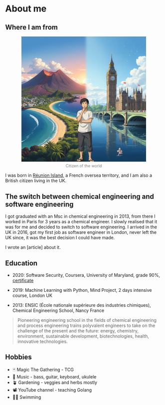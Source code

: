 # About me

## Where I am from

<figure style="display: flex; flex-direction: column; align-items: center;">
  <img src="/background.jpeg" alt="Background" style="max-width: 400px;" />
  <figcaption style="font-size: 0.9em; color: gray; margin-top: 0.5em;">Citizen of the world</figcaption>
</figure>

I was born in [Réunion Island](https://www.google.com/maps?sca_esv=4770e45ba07b1168&output=search&q=reunion+island+map&source=lnms&fbs=AIIjpHxU7SXXniUZfeShr2fp4giZMLQ4RPdPjLPmOakFCN7X8EE7njRrb2FMGWExx-5ARS2dDjUqH8P7GJI3gXZTNa1ehQETQAA60cZQx9K9zerNeGTjuFgXT_9XlUumy1jYZbc6M6ZwkWTtHv0vZBA3jcyNKilQ3oc2uhWNLCNBzDVR1FxwYlCJtut-VKlhFvkGl4N7qd_yp5rSnSHhfM2fL9Ntv1y_uA&entry=mc&ved=1t:200715&ictx=111), a French oversea territory, and I am also a British citizen living in the UK.

## The switch between chemical engineering and software engineering

I got graduated with an Msc in chemical engineering in 2013, from there I worked in Paris for 3 years as a chemical engineer. I slowly realised that it was for me and decided to switch to software engineering. I arrived in the UK in 2016, got my first job as software engineer in London, never left the UK since, it was the best decision I could have made.

I wrote an [article] about it.

## Education

- 2020: Software Security, Coursera, University of Maryland, grade 90%, [certificate](https://coursera.org/share/26c20b3fd5e2c952d5d629ce1d0aab74)

- 2019: Machine Learning with Python, Mind Project, 2 days intensive course, London UK

- 2013: ENSIC (École nationale supérieure des industries chimiques), Chemical Engineering School, Nancy France

> Pioneering engineering school in the fields of chemical engineering and process engineering trains polyvalent engineers to take on the challenge of the present and the future: energy, chemistry, environment, sustainable development, biotechnologies, health, innovative technologies.

## Hobbies

- 🃏 Magic The Gathering - TCG
- 🎸 Music - bass, guitar, keyboard, ukulele
- 🪴 Gardening - veggies and herbs mostly
- 📽️ YouTube channel - teaching Golang
- 🏊‍♂️ Swimming